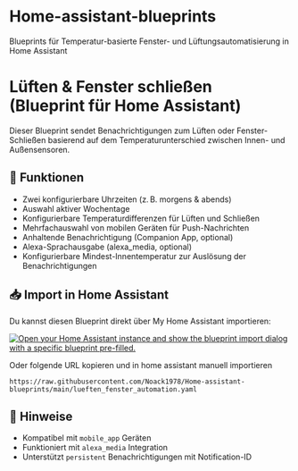 # Home-assistant-blueprints
Blueprints für Temperatur-basierte Fenster- und Lüftungsautomatisierung in Home Assistant
# Lüften & Fenster schließen (Blueprint für Home Assistant)

Dieser Blueprint sendet Benachrichtigungen zum Lüften oder Fenster-Schließen basierend auf dem Temperaturunterschied zwischen Innen- und Außensensoren.

## 🔧 Funktionen
- Zwei konfigurierbare Uhrzeiten (z. B. morgens & abends)
- Auswahl aktiver Wochentage
- Konfigurierbare Temperaturdifferenzen für Lüften und Schließen
- Mehrfachauswahl von mobilen Geräten für Push-Nachrichten
- Anhaltende Benachrichtigung (Companion App, optional)
- Alexa-Sprachausgabe (alexa_media, optional)
- Konfigurierbare Mindest-Innentemperatur zur Auslösung der Benachrichtigungen

## 📥 Import in Home Assistant

Du kannst diesen Blueprint direkt über My Home Assistant importieren:

[![Open your Home Assistant instance and show the blueprint import dialog with a specific blueprint pre-filled.](https://my.home-assistant.io/badges/blueprint_import.svg)](https://my.home-assistant.io/redirect/blueprint_import/?blueprint_url=https%3A%2F%2Fmy.home-assistant.io%2Fredirect%2Fblueprint_import%2F%3Frepository_url%3Dhttps%3A%2F%2Fraw.githubusercontent.com%2FNoack1978%2FHome-assistant-blueprints%2Fmain%2Flueften_fenster_automation.yaml)

Oder folgende URL kopieren und in home assistant manuell importieren
```
https://raw.githubusercontent.com/Noack1978/Home-assistant-blueprints/main/lueften_fenster_automation.yaml
```

## 📝 Hinweise

- Kompatibel mit `mobile_app` Geräten
- Funktioniert mit `alexa_media` Integration
- Unterstützt `persistent` Benachrichtigungen mit Notification-ID

